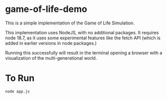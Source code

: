 # game-of-life-demo

This is a simple implementation of the Game of Life Simulation. 

This implementation uses NodeJS, with no additional packages. It requires node 18.7, as it uses some experimental features like the fetch API (which is added in earlier versions in node packages.)

Running this successfully will result in the terminal opening a browser with a visualization of the multi-generational world.

# To Run
```
node app.js
```